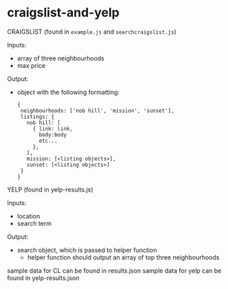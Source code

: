 # craigslist-and-yelp

CRAIGSLIST (found in `example.js` and `searchcraigslist.js`)

Inputs:
* array of three neighbourhoods
* max price

Output:
* object with the following formatting:
  ```
  {
   neighbourhoods: ['nob hill', 'mission', 'sunset'],
   listings: {
     nob hill: [
       { link: link,
         body:body
         etc...
       },
     ],
     mission: [<listing objects>],
     sunset: [<listing objects>]
   }
  }
  ```
  
YELP (found in yelp-results.js)

Inputs:
* location
* search term

Output:
* search object, which is passed to helper function
  * helper function should output an array of top three neighbourhoods


sample data for CL can be found in results.json
sample data for yelp can be found in yelp-results.json
